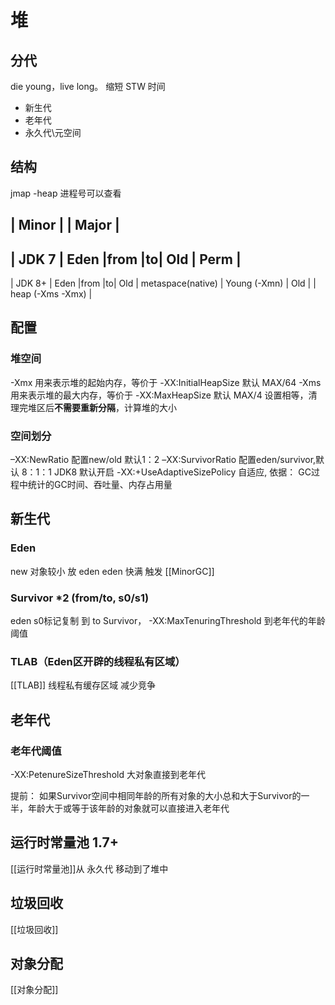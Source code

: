 # 堆
## 分代
die young，live long。
缩短 STW 时间

 - 新生代
 - 老年代
 - 永久代\元空间 

## 结构
jmap -heap 进程号可以查看

|    Minor    |  |   Major      |
-------------------------------------
| JDK 7
| Eden  |from |to|   Old        |   Perm  |
-------------------------------------
| JDK 8+
| Eden  |from |to|   Old        |  metaspace(native) 
| Young (-Xmn)   |   Old        | 
|           heap  (-Xms -Xmx)   |

## 配置
### 堆空间
-Xmx 用来表示堆的起始内存，等价于 -XX:InitialHeapSize 默认 MAX/64
-Xms 用来表示堆的最大内存，等价于 -XX:MaxHeapSize 默认 MAX/4
设置相等，清理完堆区后**不需要重新分隔**，计算堆的大小

### 空间划分
–XX:NewRatio 配置new/old 默认1：2
–XX:SurvivorRatio 配置eden/survivor,默认 8：1：1
JDK8 默认开启 -XX:+UseAdaptiveSizePolicy  自适应,
依据： GC过程中统计的GC时间、吞吐量、内存占用量

## 新生代
### Eden 
new 对象较小 放 eden
eden 快满 触发 [[MinorGC]]

### Survivor *2  (from/to, s0/s1)
eden s0标记复制 到 to Survivor，
-XX:MaxTenuringThreshold 到老年代的年龄阈值

### TLAB（Eden区开辟的线程私有区域）
[[TLAB]] 线程私有缓存区域 减少竞争

## 老年代
### 老年代阈值
-XX:PetenureSizeThreshold 大对象直接到老年代

提前： 如果Survivor空间中相同年龄的所有对象的大小总和大于Survivor的一半，年龄大于或等于该年龄的对象就可以直接进入老年代


## 运行时常量池 1.7+
[[运行时常量池]]从 永久代 移动到了堆中

## 垃圾回收
[[垃圾回收]]


## 对象分配
[[对象分配]]